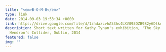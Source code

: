 ```yaml
---
title: "<em>B-O-M-B</em>"
type: link
date: 2014-09-03 19:53:34 +0000
link: https://drive.google.com/file/d/1zhdazcvhA53hs4LXV093OZB9B2y6Dlku/view?usp=sharing
description: Short text written for Kathy Tynan's exhibition, 'The Sky is All Changed,'
  Hendron's Collider, Dublin, 2014
featured: false
img: ''
---
```

